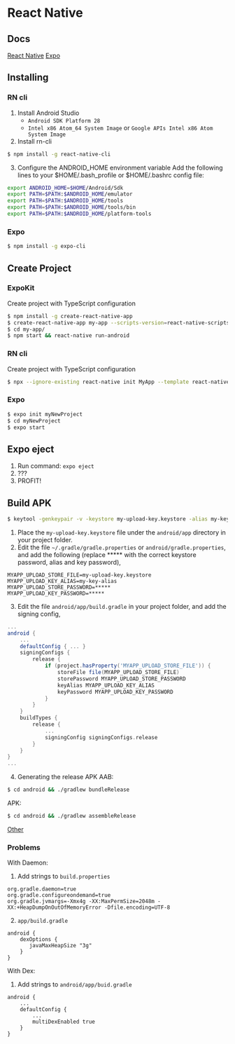 # React Native

## Docs

[React Native](https://reactnative.dev/)
[Expo](https://expo.io/)


## Installing
### RN cli
1. Install Android Studio
    * ```Android SDK Platform 28```
    * ```Intel x86 Atom_64 System Image``` or ```Google APIs Intel x86 Atom System Image```
2. Install rn-cli
```sh
$ npm install -g react-native-cli
```
3. Configure the ANDROID_HOME environment variable
Add the following lines to your $HOME/.bash_profile or $HOME/.bashrc config file:
```sh
export ANDROID_HOME=$HOME/Android/Sdk
export PATH=$PATH:$ANDROID_HOME/emulator
export PATH=$PATH:$ANDROID_HOME/tools
export PATH=$PATH:$ANDROID_HOME/tools/bin
export PATH=$PATH:$ANDROID_HOME/platform-tools
```

### Expo
```sh
$ npm install -g expo-cli
```

## Create Project
### ExpoKit
Create project with TypeScript configuration
```sh
$ npm install -g create-react-native-app
$ create-react-native-app my-app --scripts-version=react-native-scripts-ts
$ cd my-app/
$ npm start && react-native run-android
```

### RN cli
Create project with TypeScript configuration
```sh
$ npx --ignore-existing react-native init MyApp --template react-native-template-typescript
```

### Expo
```sh
$ expo init myNewProject
$ cd myNewProject
$ expo start
```

## Expo eject 
1. Run command:
```expo eject```
2. ???
3. PROFIT!

## Build APK
```sh
$ keytool -genkeypair -v -keystore my-upload-key.keystore -alias my-key-alias -keyalg RSA -keysize 2048 -validity 10000
```
1. Place the ```my-upload-key.keystore``` file under the ```android/app``` directory in your project folder.
2. Edit the file ```~/.gradle/gradle.properties``` or ```android/gradle.properties```, and add the following (replace ***** with the correct keystore password, alias and key password),
```
MYAPP_UPLOAD_STORE_FILE=my-upload-key.keystore
MYAPP_UPLOAD_KEY_ALIAS=my-key-alias
MYAPP_UPLOAD_STORE_PASSWORD=*****
MYAPP_UPLOAD_KEY_PASSWORD=*****
```
3. Edit the file ```android/app/build.gradle``` in your project folder, and add the signing config,
```gradle
...
android {
    ...
    defaultConfig { ... }
    signingConfigs {
        release {
            if (project.hasProperty('MYAPP_UPLOAD_STORE_FILE')) {
                storeFile file(MYAPP_UPLOAD_STORE_FILE)
                storePassword MYAPP_UPLOAD_STORE_PASSWORD
                keyAlias MYAPP_UPLOAD_KEY_ALIAS
                keyPassword MYAPP_UPLOAD_KEY_PASSWORD
            }
        }
    }
    buildTypes {
        release {
            ...
            signingConfig signingConfigs.release
        }
    }
}
...
```
4. Generating the release APK
AAB:
```sh
$ cd android && ./gradlew bundleRelease
```
APK:
```sh
$ cd android && ./gradlew assembleRelease
```
[Other](https://reactnative.dev/docs/signed-apk-android)

### Problems
With Daemon:
1. Add strings to ```build.properties```
```
org.gradle.daemon=true
org.gradle.configureondemand=true
org.gradle.jvmargs=-Xmx4g -XX:MaxPermSize=2048m -XX:+HeapDumpOnOutOfMemoryError -Dfile.encoding=UTF-8
```
2. ```app/build.gradle```
```
android {
    dexOptions {
       javaMaxHeapSize "3g"
    }
}
```

With Dex:
1. Add strings to ```android/app/buid.gradle```
```
android {
    ...
    defaultConfig {
        ...
        multiDexEnabled true
    }
}
```